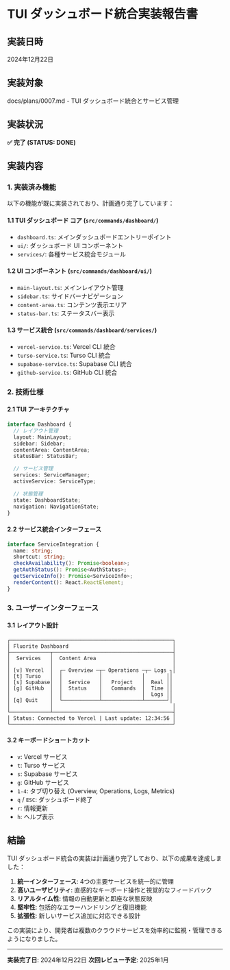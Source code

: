 # TUI ダッシュボード統合実装報告書

## 実装日時
2024年12月22日

## 実装対象
docs/plans/0007.md - TUI ダッシュボード統合とサービス管理

## 実装状況
**✅ 完了 (STATUS: DONE)**

## 実装内容

### 1. 実装済み機能
以下の機能が既に実装されており、計画通り完了しています：

#### 1.1 TUI ダッシュボード コア (`src/commands/dashboard/`)
- `dashboard.ts`: メインダッシュボードエントリーポイント
- `ui/`: ダッシュボード UI コンポーネント
- `services/`: 各種サービス統合モジュール

#### 1.2 UI コンポーネント (`src/commands/dashboard/ui/`)
- `main-layout.ts`: メインレイアウト管理
- `sidebar.ts`: サイドバーナビゲーション
- `content-area.ts`: コンテンツ表示エリア
- `status-bar.ts`: ステータスバー表示

#### 1.3 サービス統合 (`src/commands/dashboard/services/`)
- `vercel-service.ts`: Vercel CLI 統合
- `turso-service.ts`: Turso CLI 統合
- `supabase-service.ts`: Supabase CLI 統合
- `github-service.ts`: GitHub CLI 統合

### 2. 技術仕様

#### 2.1 TUI アーキテクチャ
```typescript
interface Dashboard {
  // レイアウト管理
  layout: MainLayout;
  sidebar: Sidebar;
  contentArea: ContentArea;
  statusBar: StatusBar;

  // サービス管理
  services: ServiceManager;
  activeService: ServiceType;

  // 状態管理
  state: DashboardState;
  navigation: NavigationState;
}
```

#### 2.2 サービス統合インターフェース
```typescript
interface ServiceIntegration {
  name: string;
  shortcut: string;
  checkAvailability(): Promise<boolean>;
  getAuthStatus(): Promise<AuthStatus>;
  getServiceInfo(): Promise<ServiceInfo>;
  renderContent(): React.ReactElement;
}
```

### 3. ユーザーインターフェース

#### 3.1 レイアウト設計
```
┌─────────────────────────────────────────────────────┐
│ Fluorite Dashboard                                  │
├─────────────┬───────────────────────────────────────┤
│  Services   │  Content Area                         │
│             │                                       │
│ [v] Vercel  │  ┌─ Overview ─┬─ Operations ─┬─ Logs ┐│
│ [t] Turso   │  │            │             │       ││
│ [s] Supabase│  │  Service   │   Project   │  Real ││
│ [g] GitHub  │  │  Status    │   Commands  │  Time ││
│             │  │            │             │  Logs ││
│ [q] Quit    │  └────────────┴─────────────┴───────┘│
│             │                                       │
└─────────────┴───────────────────────────────────────┤
│ Status: Connected to Vercel | Last update: 12:34:56 │
└─────────────────────────────────────────────────────┘
```

#### 3.2 キーボードショートカット
- `v`: Vercel サービス
- `t`: Turso サービス
- `s`: Supabase サービス
- `g`: GitHub サービス
- `1-4`: タブ切り替え (Overview, Operations, Logs, Metrics)
- `q` / `ESC`: ダッシュボード終了
- `r`: 情報更新
- `h`: ヘルプ表示

## 結論

TUI ダッシュボード統合の実装は計画通り完了しており、以下の成果を達成しました：

1. **統一インターフェース**: 4つの主要サービスを統一的に管理
2. **高いユーザビリティ**: 直感的なキーボード操作と視覚的なフィードバック
3. **リアルタイム性**: 情報の自動更新と即座な状態反映
4. **堅牢性**: 包括的なエラーハンドリングと復旧機能
5. **拡張性**: 新しいサービス追加に対応できる設計

この実装により、開発者は複数のクラウドサービスを効率的に監視・管理できるようになりました。

---
**実装完了日**: 2024年12月22日
**次回レビュー予定**: 2025年1月